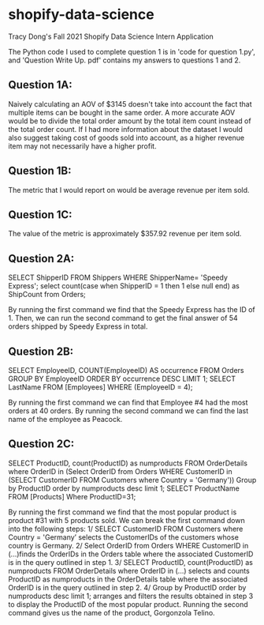# shopify-data-science
Tracy Dong's Fall 2021 Shopify Data Science Intern Application

The Python code I used to complete question 1 is in 'code for question 1.py', and 'Question Write Up. pdf' contains my answers to questions 1 and 2.

## Question 1A:
Naively calculating an AOV of $3145 doesn't take into account the fact that
multiple items can be bought in the same order. A more accurate AOV would be
to divide the total order amount by the total item count instead of the
total order count. If I had more information about the dataset I would also
suggest taking cost of goods sold into account, as a higher revenue item may
not necessarily have a higher profit.

## Question 1B:
The metric that I would report on would be average revenue per item sold.

## Question 1C:
The value of the metric is approximately $357.92 revenue per item sold.

## Question 2A:
SELECT ShipperID FROM Shippers WHERE ShipperName= 'Speedy Express';
select count(case when ShipperID = 1 then 1 else null end) as ShipCount
from Orders;

By running the first command we find that the Speedy Express has the ID of 1. Then, we can run the second command to get the final answer of 54 orders shipped by Speedy Express in total. 


## Question 2B:
SELECT EmployeeID, COUNT(EmployeeID) AS occurrence
FROM Orders
GROUP BY EmployeeID
ORDER BY occurrence DESC
LIMIT 1;
SELECT LastName FROM [Employees] WHERE (EmployeeID = 4);

By running the first command we can find that Employee #4 had the most orders at 40 orders. By running the second command we can find the last name of the employee as Peacock. 



## Question 2C:
SELECT ProductID, count(ProductID) as numproducts
FROM OrderDetails where OrderID in (Select OrderID from Orders WHERE CustomerID in (SELECT CustomerID FROM Customers where Country = 'Germany'))
Group by ProductID
order by numproducts desc
limit 1;
SELECT ProductName FROM [Products] Where ProductID=31;

By running the first command we find that the most popular product is product #31 with 5 products sold. We can break the first command down into the following steps:
1/ SELECT CustomerID FROM Customers where Country = 'Germany’ selects the CustomerIDs of the customers whose country is Germany.
2/ Select OrderID from Orders WHERE CustomerID in (...)finds the OrderIDs in the Orders table where the associated CustomerID is in the query outlined in step 1.
3/ SELECT ProductID, count(ProductID) as numproducts FROM OrderDetails where OrderID in (...) selects and counts ProductID as numproducts in the OrderDetails table where the associated OrderID is in the query outlined in step 2. 
4/ Group by ProductID order by numproducts desc limit 1; arranges and filters the results obtained in step 3 to display the ProductID of the most popular product.
Running the second command gives us the name of the product, Gorgonzola Telino.


